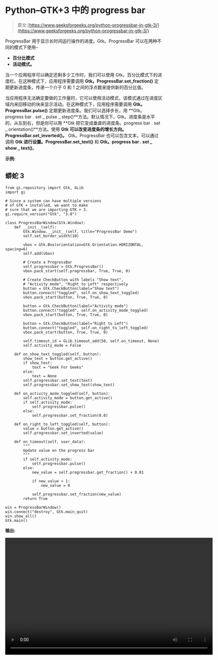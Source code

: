 # Python–GTK+3 中的 progress bar

> 原文:[https://www.geeksforgeeks.org/python-progressbar-in-gtk-3/](https://www.geeksforgeeks.org/python-progressbar-in-gtk-3/)

ProgressBar 用于显示长时间运行操作的进度。Gtk。ProgressBar 可以在两种不同的模式下使用–

*   **百分比模式**
*   **活动模式。**

当一个应用程序可以确定还剩多少工作时，我们可以使用 Gtk。百分比模式下的进度栏。在这种模式下，应用程序需要调用 **Gtk。ProgressBar.set_fraction()** 定期更新进度条，传递一个介于 0 和 1 之间的浮点数来提供新的百分比值。

当应用程序无法确定要做的工作量时，它可以使用活动模式，该模式通过在进度区域内来回移动的块来显示活动。在这种模式下，应用程序需要调用 **Gtk。ProgressBar.pulse()** 定期更新进度条。我们可以选择步长，用 **Gtk。progress bar . set _ pulse _ step()**方法。默认情况下，Gtk。进度条是水平的，从左到右，但是你可以用 **Gtk 把它变成垂直的进度条。progress bar . set _ orientation()**方法。使用 **Gtk 可以改变进度条的增长方向。ProgressBar.set_inverted()。** Gtk。ProgressBar 也可以包含文本，可以通过调用 **Gtk 进行设置。ProgressBar.set_text()** 和 **Gtk。progress bar . set _ show _ text()**。

**示例:**

## 蟒蛇 3

```
from gi.repository import Gtk, GLib
import gi

# Since a system can have multiple versions
# of GTK + installed, we want to make
# sure that we are importing GTK + 3.
gi.require_version("Gtk", "3.0")

class ProgressBarWindow(Gtk.Window):
    def __init__(self):
        Gtk.Window.__init__(self, title="ProgressBar Demo")
        self.set_border_width(10)

        vbox = Gtk.Box(orientation=Gtk.Orientation.HORIZONTAL, spacing=6)
        self.add(vbox)

        # Create a ProgressBar
        self.progressbar = Gtk.ProgressBar()
        vbox.pack_start(self.progressbar, True, True, 0)

        # Create CheckButton with labels "Show text",
        # "Activity mode", "Right to Left" respectively
        button = Gtk.CheckButton(label="Show text")
        button.connect("toggled", self.on_show_text_toggled)
        vbox.pack_start(button, True, True, 0)

        button = Gtk.CheckButton(label="Activity mode")
        button.connect("toggled", self.on_activity_mode_toggled)
        vbox.pack_start(button, True, True, 0)

        button = Gtk.CheckButton(label="Right to Left")
        button.connect("toggled", self.on_right_to_left_toggled)
        vbox.pack_start(button, True, True, 0)

        self.timeout_id = GLib.timeout_add(50, self.on_timeout, None)
        self.activity_mode = False

    def on_show_text_toggled(self, button):
        show_text = button.get_active()
        if show_text:
            text = "Geek For Geeks"
        else:
            text = None
        self.progressbar.set_text(text)
        self.progressbar.set_show_text(show_text)

    def on_activity_mode_toggled(self, button):
        self.activity_mode = button.get_active()
        if self.activity_mode:
            self.progressbar.pulse()
        else:
            self.progressbar.set_fraction(0.0)

    def on_right_to_left_toggled(self, button):
        value = button.get_active()
        self.progressbar.set_inverted(value)

    def on_timeout(self, user_data):
        """
        Update value on the progress bar
        """
        if self.activity_mode:
            self.progressbar.pulse()
        else:
            new_value = self.progressbar.get_fraction() + 0.01

            if new_value > 1:
                new_value = 0

            self.progressbar.set_fraction(new_value)
        return True

win = ProgressBarWindow()
win.connect("destroy", Gtk.main_quit)
win.show_all()
Gtk.main()
```

**输出:**

<video class="wp-video-shortcode" id="video-465532-1" width="665" height="374" preload="metadata" controls=""><source type="video/webm" src="https://media.geeksforgeeks.org/wp-content/cdn-uploads/20200806195922/python-progess-bar-gtk.webm?_=1">[https://media.geeksforgeeks.org/wp-content/cdn-uploads/20200806195922/python-progess-bar-gtk.webm](https://media.geeksforgeeks.org/wp-content/cdn-uploads/20200806195922/python-progess-bar-gtk.webm)</video>